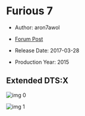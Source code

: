# Furious 7

* Author: aron7awol

* [Forum Post](https://www.avsforum.com/threads/bass-eq-for-filtered-movies.2995212/post-57963128)

* Release Date: 2017-03-28
* Production Year: 2015

## Extended DTS:X

![img 0](https://i.imgur.com/OiA5WNP.jpg)

![img 1](https://i.imgur.com/asxuCMv.jpg)

